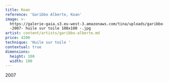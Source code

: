 ```yaml
---
title: Koan
reference: 'Garibbo Alberte, Koan'
image: >-
  https://galerie-gaia.s3.eu-west-3.amazonaws.com/tina/uploads/garibbo-alberte/galerie-gaia-garibbo-alberte-KOAN
  -2007- huile sur toile 100x100 -.jpg
artist: content/artists/garibbo-alberte.md
price: 4200
technique: 'Huile sur toile '
contextual: true
dimensions:
  height: 100
  width: 100
---
```


2007
